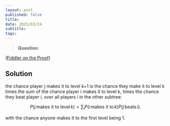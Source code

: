 ```yaml
---
layout: post
published: false
title: 
date: 2025/03/24
subtitle:
tags:
---
```


>**Question**:

<!--more-->

([Fiddler on the Proof](URL))

## Solution

the chance player j makes it to level k+1 is the chance they make it to level k times the sum of the chance player i makes it to level k, times the chance they beat player i, over all players i in the other subtree:

$$ P(j\,\text{makes it to level}\, k) = \sum_i P(i\,\text{makes it to}\, k)P(j\,\text{beats}\, i). $$

with the chance anyone makes it to the first level being $1$.



<br>
